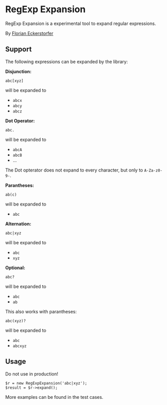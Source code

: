 RegExp Expansion
================

RegExp Expansion is a experimental tool to expand regular expressions.

By [Florian Eckerstorfer](http://florianeckerstorfer.com)

Support
-------

The following expressions can be expanded by the library:

**Disjunction:**

	abc[xyz]
	
will be expanded to

* `abcx`
* `abcy`
* `abcz`

**Dot Operator:**

	abc.

will be expanded to

* `abcA`
* `abcB`
* …

The Dot opterator does not expand to every character, but only to `A-Za-z0-9-`.

**Parantheses:**

	ab(c)
	
will be expanded to

* `abc`
	
**Alternation:**

	abc|xyz
	
will be expanded to

* `abc`
* `xyz`

**Optional:**

	abc?
	
will be expanded to

 * `abc`
 * `ab`

This also works with parantheses:

	abc(xyz)?

will be expanded to

* `abc`
* `abcxyz`

Usage
-----

Do not use in production!

	$r = new RegExpExpansion('abc|xyz');
	$result = $r->expand();

More examples can be found in the test cases.



